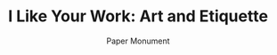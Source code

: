 ---
title: "I Like Your Work: Art and Etiquette"
subtitle: ""
description: ""
layout: book
author: Paper Monument
started: 2016-08-13
read: 2016-09-16
status: read
rating: 4
color: 
cover: 
pages: 56
progress: 0
link: 
---